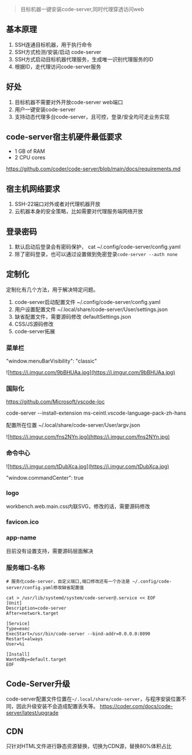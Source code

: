 > 目标机器一键安装code-server,同时代理穿透访问web


## 基本原理
1. SSH连通目标机器，用于执行命令
2. SSH方式检测/安装/启动 code-server
3. SSH方式启动目标机器代理服务，生成唯一识别代理服务的ID
4. 根据ID，走代理访问code-server服务

## 好处

1. 目标机器不需要对外开放code-server web端口
2. 用户一键安装code-server
3. 支持动态代理多台code-server，且可控，登录/安全均可走业务实现


## code-server宿主机硬件最低要求

- 1 GB of RAM
- 2 CPU cores

https://github.com/coder/code-server/blob/main/docs/requirements.md

## 宿主机网络要求

1. SSH-22端口对外或者对代理机器开放
2. 云机器本身的安全策略，比如需要对代理服务端网络开放


## 登录密码

1. 默认启动后登录会有密码保护， cat ~/.config/code-server/config.yaml
2. 除了密码登录，也可以通过设置做到免密登录`code-server --auth none`

## 定制化

定制化有几个方法，用于解决特定问题。

1. code-server启动配置文件
   ~/.config/code-server/config.yaml
2. 用户设置配置文件
   ~/.local/share/code-server/User/settings.json
3. 缺省配置文件，需要源码修改
   defaultSettings.json
4. CSS/JS源码修改
5. code-server拓展

### 菜单栏

"window.menuBarVisibility": "classic"

![https://i.imgur.com/9bBHUAa.jpg](https://i.imgur.com/9bBHUAa.jpg)


### 国际化
https://github.com/Microsoft/vscode-loc

code-server --install-extension ms-ceintl.vscode-language-pack-zh-hans

配置所在位置
~/.local/share/code-server/User/argv.json

![https://i.imgur.com/fns2NYn.jpg](https://i.imgur.com/fns2NYn.jpg)


### 命令中心

![https://i.imgur.com/tDubXca.jpg](https://i.imgur.com/tDubXca.jpg)

"window.commandCenter": true

### logo

workbench.web.main.css内联SVG，修改的话，需要源码修改

### favicon.ico


### app-name

目前没有设置支持，需要源码层面解决


### 服务端口-名称

```shell
# 服务化code-server，自定义端口,端口修改还有一个办法是 ~/.config/code-server/config.yaml修改缺省配置值

cat > /usr/lib/systemd/system/code-server@.service << EOF
[Unit]
Description=code-server
After=network.target

[Service]
Type=exec
ExecStart=/usr/bin/code-server --bind-addr=0.0.0.0:8090
Restart=always
User=%i

[Install]
WantedBy=default.target
EOF
``` 

## Code-Server升级

code-server配置文件位置在`~/.local/share/code-server`，与程序安装位置不同，因此升级安装不会造成配置丢失等。
https://coder.com/docs/code-server/latest/upgrade


## CDN
只针对HTML文件进行静态资源替换，切换为CDN源，替换80%体积占比
